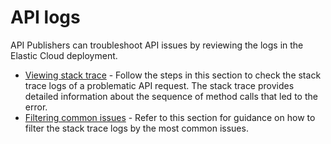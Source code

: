 # API logs

API Publishers can troubleshoot API issues by reviewing the logs in the Elastic Cloud deployment.

- [Viewing stack trace](/docs/logs/viewing-stack-trace.md) - Follow the steps in this section to check the stack trace logs of a problematic API request. The stack trace provides detailed information about the sequence of method calls that led to the error. 
- [Filtering common issues](/docs/logs/filtering-common-issues.md) - Refer to this section for guidance on how to filter the stack trace logs by the most common issues.

